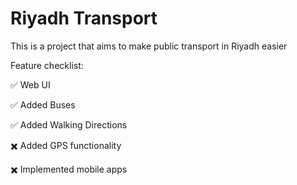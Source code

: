 # Riyadh Transport
This is a project that aims to make public transport in Riyadh easier


Feature checklist:

✅ Web UI

✅ Added Buses

✅ Added Walking Directions

✖️ Added GPS functionality

✖️ Implemented mobile apps

